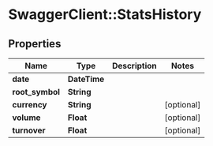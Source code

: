 # SwaggerClient::StatsHistory

## Properties
Name | Type | Description | Notes
------------ | ------------- | ------------- | -------------
**date** | **DateTime** |  | 
**root_symbol** | **String** |  | 
**currency** | **String** |  | [optional] 
**volume** | **Float** |  | [optional] 
**turnover** | **Float** |  | [optional] 


